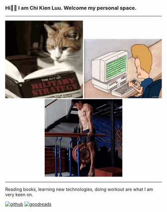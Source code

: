 ### Hi👋🏼 I am Chi Kien Luu. Welcome my personal space.
---
<div align="center">
  <img src="cat-reading.gif" width="250">
  <img src="d370fc11-e9d4-44f9-bf7d-e84f1bab3dee.gif" width="250">
  <img src="streetlifting-weighted-dips.gif" width="250">
</div>

---
Reading books, learning new technologies, doing workout are what I am very keen on.

[<img src='https://cdn.jsdelivr.net/npm/simple-icons@3.0.1/icons/github.svg' alt='github' height='40'>](https://github.com/luwukien)  [<img src='https://cdn.jsdelivr.net/npm/simple-icons@3.0.1/icons/goodreads.svg' alt='goodreads' height='40'>](https://www.goodreads.com/user/show/171764870-kienchi-luu)  








 
